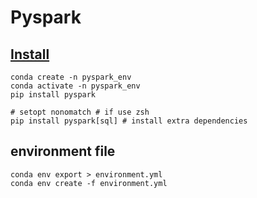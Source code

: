# Pyspark

## [Install](https://spark.apache.org/docs/latest/api/python/getting_started/install.html)

```shell
conda create -n pyspark_env
conda activate -n pyspark_env
pip install pyspark

# setopt nonomatch # if use zsh
pip install pyspark[sql] # install extra dependencies
```

## environment file
```shell
conda env export > environment.yml
conda env create -f environment.yml
```

